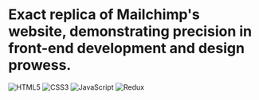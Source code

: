<h1>Exact replica of Mailchimp's website, demonstrating precision in front-end development and design prowess.</h1>

![HTML5](https://img.shields.io/badge/html5-%23E34F26.svg?style=for-the-badge&logo=html5&logoColor=white) 
![CSS3](https://img.shields.io/badge/css3-%231572B6.svg?style=for-the-badge&logo=css3&logoColor=white) 
![JavaScript](https://img.shields.io/badge/javascript-%23323330.svg?style=for-the-badge&logo=javascript&logoColor=%23F7) 
![Redux](https://img.shields.io/badge/redux-%23593d88.svg?style=for-the-badge&logo=redux&logoColor=white)

